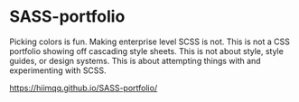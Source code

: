 # SASS-portfolio

Picking colors is fun. Making enterprise level SCSS is not. 
This is not a CSS portfolio showing off cascading style sheets.
This is not about style, style guides, or design systems. 
This is about attempting things with and experimenting with SCSS.

https://hiimqq.github.io/SASS-portfolio/

